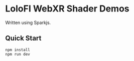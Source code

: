 # LoloFI WebXR Shader Demos 

Written using Sparkjs.


## Quick Start

```
npm install
npm run dev
```
